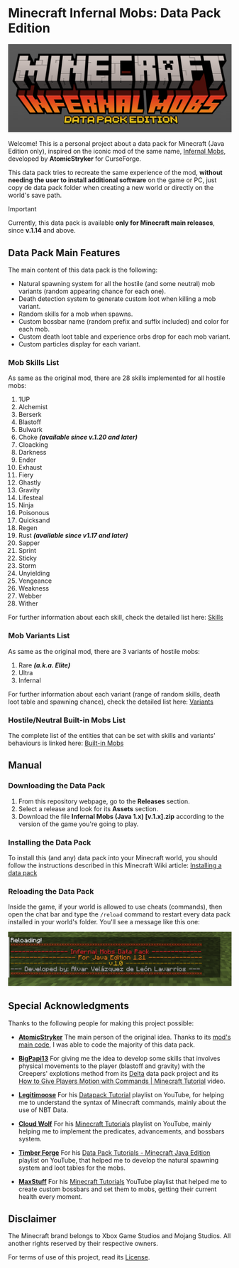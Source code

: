 # Minecraft Infernal Mobs: Data Pack Edition

![Minecraft Infernal Mobs Data Pack Cover](/src/img/manual/MinecraftInfernalMobsDataPackCover.png)

Welcome! This is a personal project about a data pack for Minecraft (Java Edition only), inspired on the iconic mod of the same name, [Infernal Mobs](https://www.curseforge.com/minecraft/mc-mods/atomicstrykers-infernal-mobs), developed by **AtomicStryker** for CurseForge.

This data pack tries to recreate the same experience of the mod, **without needing the user to install additional software** on the game or PC, just copy de data pack folder when creating a new world or directly on the world's save path.

> [!IMPORTANT]
> Currently, this data pack is available **only for Minecraft main releases**, since **v.1.14** and above.

## Data Pack Main Features

The main content of this data pack is the following:

- Natural spawning system for all the hostile (and some neutral) mob variants (random appearing chance for each one).
- Death detection system to generate custom loot when killing a mob variant.
- Random skills for a mob when spawns.
- Custom bossbar name (random prefix and suffix included) and color for each mob.
- Custom death loot table and experience orbs drop for each mob variant.
- Custom particles display for each variant.

### Mob Skills List

As same as the original mod, there are 28 skills implemented for all hostile mobs:

1. 1UP
2. Alchemist
3. Berserk
4. Blastoff
5. Bulwark
6. Choke ***(available since v.1.20 and later)***
7. Cloacking
8. Darkness
9. Ender
10. Exhaust
11. Fiery
12. Ghastly
13. Gravity
14. Lifesteal
15. Ninja
16. Poisonous
17. Quicksand
18. Regen
19. Rust ***(available since v1.17 and later)***
20. Sapper
21. Sprint
22. Sticky
23. Storm
24. Unyielding
25. Vengeance
26. Weakness
27. Webber
28. Wither

For further information about each skill, check the detailed list here: [Skills](/src/Skills.md)

### Mob Variants List

As same as the original mod, there are 3 variants of hostile mobs:

1. Rare ***(a.k.a. Elite)***
2. Ultra
3. Infernal

For further information about each variant (range of random skills, death loot table and spawning chance), check the detailed list here: [Variants](/src/Variants.md)

### Hostile/Neutral Built-in Mobs List

The complete list of the entities that can be set with skills and variants' behaviours is linked here: [Built-in Mobs](/src/Built-in_Mobs.md)

## Manual

### Downloading the Data Pack

1. From this repository webpage, go to the **Releases** section.
2. Select a release and look for its **Assets** section.
3. Download the file **Infernal Mobs (Java 1.x) \[v.1.x\].zip** according to the version of the game you're going to play.

### Installing the Data Pack

To install this (and any) data pack into your Minecraft world, you should follow the instructions described in this Minecraft Wiki article: [Installing a data pack](https://minecraft.wiki/w/Tutorials/Installing_a_data_pack)

### Reloading the Data Pack

Inside the game, if your world is allowed to use cheats (commands), then open the chat bar and type the `/reload` command to restart every data pack installed in your world's folder. You'll see a message like this one:

![Minecraft Infernal Mobs Data Pack Reload](/src/img/manual/MinecraftInfernalMobsDataPackReload.png)

## Special Acknowledgments

Thanks to the following people for making this project possible:

- **[AtomicStryker](https://github.com/AtomicStryker)**
The main person of the original idea. Thanks to its [mod's main code](https://github.com/AtomicStryker/atomicstrykers-minecraft-mods/tree/1.19/InfernalMobs), I was able to code the majority of this data pack.

- **[BigPapi13](https://github.com/BigPapi13)**
For giving me the idea to develop some skills that involves physical movements to the player (blastoff and gravity) with the Creepers' explotions method from its [Delta](https://github.com/BigPapi13/Delta) data pack project and its [How to Give Players Motion with Commands | Minecraft Tutorial](https://www.youtube.com/watch?v=c4cnUvu4EJQ) video.

- **[Legitimoose](https://www.youtube.com/@Legitimoose)**
For his [Datapack Tutorial](https://www.youtube.com/playlist?list=PLpjtAMQmETlSOZzZbQOmoU87js78dZGbO) playlist on YouTube, for helping me to understand the syntax of Minecraft commands, mainly about the use of NBT Data.

- **[Cloud Wolf](https://www.youtube.com/@Cl0udWolf)**
For his [Minecraft Tutorials](https://www.youtube.com/playlist?list=PLTRX9BDGoc4eFY8KtR4i4d050jMjPDiGn) playlist on YouTube, mainly helping me to implement the predicates, advancements, and bossbars system.

- **[Timber Forge](https://www.youtube.com/@TimberForge)**
For his [Data Pack Tutorials - Minecraft Java Edition](https://www.youtube.com/playlist?list=PLi7Dhu-qOl8N_lonfnHczcqmDSgEkCvc0) playlist on YouTube, that helped me to develop the natural spawning system and loot tables for the mobs.

- **[MaxStuff](https://www.youtube.com/@TimberForge)**
For his [Minecraft Tutorials](https://www.youtube.com/playlist?list=PLG79zAI7kICwJRGBGMv134TBqIig4Nr-f) YouTube playlist that helped me to create custom bossbars and set them to mobs, getting their current health every moment.

## Disclaimer

The Minecraft brand belongs to Xbox Game Studios and Mojang Studios. All another rights reserved by their respective owners.

For terms of use of this project, read its [License](/LICENSE).
